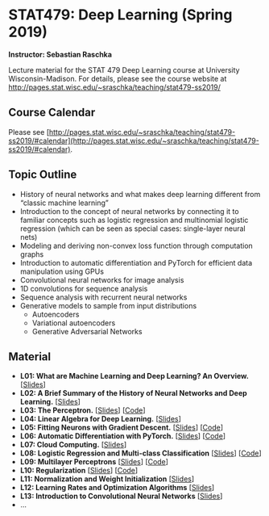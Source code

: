 # STAT479: Deep Learning (Spring 2019)

**Instructor: Sebastian Raschka**

Lecture material for the STAT 479 Deep Learning course at University Wisconsin-Madison. For details, please see the course website at http://pages.stat.wisc.edu/~sraschka/teaching/stat479-ss2019/


## Course Calendar

Please see [http://pages.stat.wisc.edu/~sraschka/teaching/stat479-ss2019/#calendar](http://pages.stat.wisc.edu/~sraschka/teaching/stat479-ss2019/#calendar).

## Topic Outline

- History of neural networks and what makes deep learning different from “classic machine learning”
- Introduction to the concept of neural networks by connecting it to familiar concepts such as logistic regression and multinomial logistic regression (which can be seen as special cases: single-layer neural nets)
- Modeling and deriving non-convex loss function through computation graphs
- Introduction to automatic differentiation and PyTorch for efficient data manipulation using GPUs
- Convolutional neural networks for image analysis
- 1D convolutions for sequence analysis
- Sequence analysis with recurrent neural networks
- Generative models to sample from input distributions
  - Autoencoders
  - Variational autoencoders
  - Generative Adversarial Networks


## Material

- **L01: What are Machine Learning and Deep Learning? An Overview.** [[Slides](L01-intro/L01-intro_slides.pdf)]
- **L02: A Brief Summary of the History of Neural Networks and Deep Learning.** [[Slides](L02_dl-history/L02_dl-history_slides.pdf)]
- **L03: The Perceptron.** [[Slides](L03_perceptron/L03_perceptron_slides.pdf)] [[Code](L03_perceptron/code)]
- **L04: Linear Algebra for Deep Learning.** [[Slides](L04_linalg-dl/L04_linalg-dl_slides.pdf)]
- **L05: Fitting Neurons with Gradient Descent.** [[Slides](L05_grad-descent/L05_gradient-descent_slides.pdf)]  [[Code](L05_grad-descent/code)]
- **L06: Automatic Differentiation with PyTorch.** [[Slides](L06_pytorch/L06_pytorch_slides.pdf)]  [[Code](L06_pytorch/code)]
- **L07: Cloud Computing.** [[Slides](L07_cloud-computing/L07_cloud-computing_slides.pdf)] 
- **L08: Logistic Regression and Multi-class Classification** [[Slides](L08_logistic/L08_logistic_slides.pdf)] [[Code](L08_logistic/code)] 
- **L09: Multilayer Perceptrons** [[Slides](L09_mlp/L09_mlp_slides.pdf)]  [[Code](L09_mlp/code)] 
- **L10: Regularization** [[Slides](L10_regularization/L10_regularization_slides.pdf)]  [[Code](L10_regularization/code)] 
- **L11: Normalization and Weight Initialization** [[Slides](L11_weight-init/L11_weight-init_slides.pdf)] 
- **L12: Learning Rates and Optimization Algorithms** [[Slides](L12_optim/L12_optim_slides.pdf)] 
- **L13: Introduction to Convolutional Neural Networks** [[Slides](L13_intro-cnn/L13_intro-cnn_slides.pdf)] 
- ...
